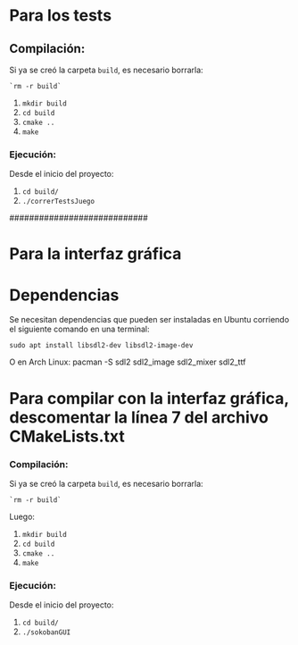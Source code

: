 # Para los tests

## Compilación:

Si ya se creó la carpeta `build`, es necesario borrarla:

    `rm -r build`

1. `mkdir build`
2. `cd build`
3. `cmake ..`
4. `make`

### Ejecución:

Desde el inicio del proyecto:

1. `cd build/`
2. `./correrTestsJuego`

############################

# Para la interfaz gráfica

# Dependencias

Se necesitan dependencias que pueden ser instaladas en Ubuntu corriendo el siguiente comando en una terminal:

    sudo apt install libsdl2-dev libsdl2-image-dev

O en Arch Linux:
    pacman -S sdl2 sdl2_image sdl2_mixer sdl2_ttf

# Para compilar con la interfaz gráfica, descomentar la línea 7 del archivo CMakeLists.txt

### Compilación:

Si ya se creó la carpeta `build`, es necesario borrarla:

    `rm -r build`

Luego:

1. `mkdir build`
2. `cd build`
3. `cmake ..`
4. `make`

### Ejecución:

Desde el inicio del proyecto:

1. `cd build/`
2. `./sokobanGUI`

